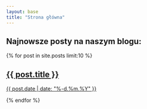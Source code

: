 ```yaml
---
layout: base
title: "Strona główna"
---
```


<main>
    <section>
        <h2>Najnowsze posty na naszym blogu:</h2>
        <div class="card-container">
            {% for post in site.posts limit:10 %}
                <a href="{{ post.url }}">
                    <div class="card">
                        <h2>{{ post.title }}</h2>
                        <p>{{ post.date | date: "%-d.%m.%Y" }}</p>
                    </div>
                </a>
            {% endfor %}
        </div>
    </section>
</main>

